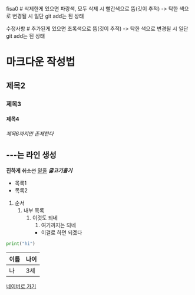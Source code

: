 fisa0 # 삭제한게 있으면 파랑색, 모두 삭제 시 빨간색으로 뜸(깃이 추적) -> 탁한 색으로 변경될 시 일단 git add는 된 상태

수정사항 # 추가된게 있으면 초록색으로 뜸(깃이 추적) -> 탁한 색으로 변경될 시 일단 git add는 된 상태


# 마크다운 작성법
## 제목2
### 제목3
#### 제목4
###### 제목6까지만 존재한다

---는 라인 생성
--- 
**진하게**
~~취소선~~
<u>밑줄</u>
***굻고기울기***

- 목록1
- 목록2

1. 순서
    1. 내부 목록
        1. 이것도 되네
            1. 여기까지는 되네
            - 이걸로 하면 되겠다

```python
print("hi")
```

|이름|나이|
|---|---|
|나|3세 |

[네이버로 가기](/https:naver.com)

